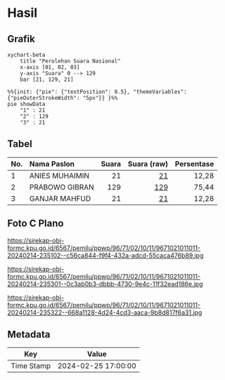 # Hasil

## Grafik

```mermaid
xychart-beta
    title "Perolehan Suara Nasional"
    x-axis [01, 02, 03]
    y-axis "Suara" 0 --> 129
    bar [21, 129, 21]
```

```mermaid
%%{init: {"pie": {"textPosition": 0.5}, "themeVariables": {"pieOuterStrokeWidth": "5px"}} }%%
pie showData
    "1" : 21
    "2" : 129
    "3" : 21
```

## Tabel

| No. | Nama Paslon    | Suara | Suara (raw) | Persentase |
|:--- |:-------------- | -----:| -----------:| ----------:|
| 1   | ANIES MUHAIMIN | 21    | [21][p-1]   | 12,28      |
| 2   | PRABOWO GIBRAN | 129   | [129][p-2]  | 75,44      |
| 3   | GANJAR MAHFUD  | 21    | [21][p-3]   | 12,28      |


[p-1]: https://github.com/gigit-pemilu/pemilu-2024/blob/main/pilpres/hitung-suara/sub/96-papua-barat-daya/sub/71-kota-sorong/sub/02-sorong-timur/sub/1011-klawuyuk/sub/011-tps/sub/paslon-1.txt
[p-2]: https://github.com/gigit-pemilu/pemilu-2024/blob/main/pilpres/hitung-suara/sub/96-papua-barat-daya/sub/71-kota-sorong/sub/02-sorong-timur/sub/1011-klawuyuk/sub/011-tps/sub/paslon-2.txt
[p-3]: https://github.com/gigit-pemilu/pemilu-2024/blob/main/pilpres/hitung-suara/sub/96-papua-barat-daya/sub/71-kota-sorong/sub/02-sorong-timur/sub/1011-klawuyuk/sub/011-tps/sub/paslon-3.txt

## Foto C Plano

https://sirekap-obj-formc.kpu.go.id/6567/pemilu/ppwp/96/71/02/10/11/9671021011011-20240214-235102--c56ca844-f9f4-432a-adcd-55caca476b89.jpg

https://sirekap-obj-formc.kpu.go.id/6567/pemilu/ppwp/96/71/02/10/11/9671021011011-20240214-235301--0c3ab0b3-dbbb-4730-9e4c-11f32ead186e.jpg

https://sirekap-obj-formc.kpu.go.id/6567/pemilu/ppwp/96/71/02/10/11/9671021011011-20240214-235322--668a1128-4d24-4cd3-aaca-9b8d817f6a31.jpg


## Metadata

| Key        | Value               |
| ---------- | ------------------- |
| Time Stamp | 2024-02-25 17:00:00 |



